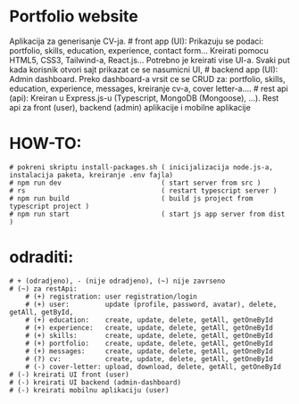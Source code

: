 # Portfolio website
Aplikacija za generisanje CV-ja.
    # front app    (UI): Prikazuju se podaci: portfolio, skills, education, experience, contact form... 
                         Kreirati pomocu HTML5, CSS3, Tailwind-a, React.js... 
                         Potrebno je kreirati vise UI-a. Svaki put kada korisnik otvori sajt prikazat ce se nasumicni UI,
    # backend app  (UI): Admin dashboard. 
                         Preko dashboard-a vrsit ce se CRUD za: portfolio, skills, education, experience, messages, kreiranje cv-a, cover letter-a....
    # rest api    (api): Kreiran u Express.js-u (Typescript, MongoDB (Mongoose), ...). 
                         Rest api za front (user), backend (admin) aplikacije i mobilne aplikacije


# HOW-TO: 
    # pokreni skriptu install-packages.sh ( inicijalizacija node.js-a, instalacija paketa, kreiranje .env fajla)
    # npm run dev                         ( start server from src )
    # rs                                  ( restart typescript server )
    # npm run build                       ( build js project from typescript project )
    # npm run start                       ( start js app server from dist )


# odraditi:
    # + (odradjeno), - (nije odradjeno), (~) nije zavrseno
    # (~) za restApi:
        # (+) registration: user registration/login
        # (+) user:         update (profile, password, avatar), delete, getAll, getById,
        # (+) education:    create, update, delete, getAll, getOneById
        # (+) experience:   create, update, delete, getAll, getOneById
        # (+) skills:       create, update, delete, getAll, getOneById
        # (+) portfolio:    create, update, delete, getAll, getOneById
        # (+) messages:     create, update, delete, getAll, getOneById
        # (?) cv:           create, update, delete, getAll, getOneById
        # (-) cover-letter: upload, download, delete, getAll, getOneById
    # (-) kreirati UI front (user)
    # (-) kreirati UI backend (admin-dashboard)
    # (-) kreirati mobilnu aplikaciju (user)


